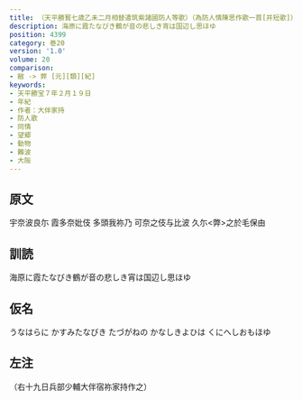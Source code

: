 ```yaml
---
title: （天平勝寳七歳乙未二月相替遣筑紫諸國防人等歌）（為防人情陳思作歌一首[并短歌]）
description: 海原に霞たなびき鶴が音の悲しき宵は国辺し思ほゆ
position: 4399
category: 巻20
version: '1.0'
volume: 20
comparison:
- 敝 -> 弊 [元][類][紀]
keywords:
- 天平勝宝７年２月１９日
- 年紀
- 作者：大伴家持
- 防人歌
- 同情
- 望郷
- 動物
- 難波
- 大阪
---
```


## 原文

宇奈波良尓 霞多奈妣伎 多頭我祢乃 可奈之伎与比波 久尓<弊>之於毛保由

## 訓読

海原に霞たなびき鶴が音の悲しき宵は国辺し思ほゆ

## 仮名

うなはらに かすみたなびき たづがねの かなしきよひは くにへしおもほゆ

## 左注

（右十九日兵部少輔大伴宿祢家持作之）
